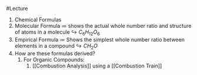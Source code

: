 #Lecture 
1. Chemical Formulas
2. Molecular Formula $\coloneqq$ shows the actual whole number ratio and structure of atoms in a molecule $\hookrightarrow$ $C_6H_{12}O_6$
3. Empirical Formula $\coloneqq$ Shows the simplest whole number ratio between elements in a compound $\hookrightarrow$ $CH_2O$
4. How are these formulas derived?
	1. For Organic Compounds:
		1. [[Combustion Analysis]] using a [[Combustion Train]]